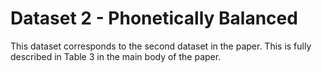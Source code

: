 # Dataset 2 - Phonetically Balanced

This dataset corresponds to the second dataset in the paper. This is fully described in Table 3 in the main body of the paper.
